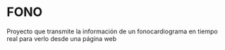 # FONO
Proyecto que transmite la información de un fonocardiograma en tiempo real para verlo desde una página web
